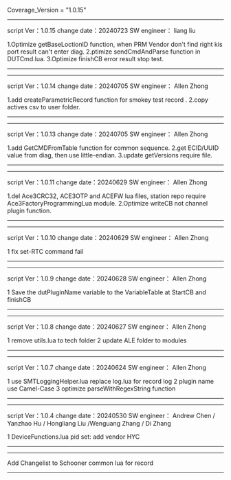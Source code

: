Coverage_Version = "1.0.15"

*****************************************************************
script Ver：1.0.15
change date：20240723
SW engineer： liang liu

1.Optimize getBaseLoctionID function, when PRM Vendor don't find right kis port result can't enter diag.
2.ptimize sendCmdAndParse function in DUTCmd.lua.
3.Optimize finishCB error result stop test.
*****************************************************************

*****************************************************************
script Ver：1.0.14
change date：20240705
SW engineer： Allen Zhong

1.add createParametricRecord function for smokey test record .
2.copy actives csv to user folder.
*****************************************************************

*****************************************************************

script Ver：1.0.13
change date：20240705
SW engineer： Allen Zhong

1.add GetCMDFromTable function for common sequence.
2.get ECID/UUID value from diag, then use little-endian.
3.update getVersions require file.

*****************************************************************

*****************************************************************

script Ver：1.0.11
change date：20240629
SW engineer： Allen Zhong

1.del Ace3CRC32, ACE3OTP and ACEFW lua files, station repo require Ace3FactoryProgrammingLua module.
2.Optimize writeCB not channel plugin function.

*****************************************************************

*****************************************************************

script Ver：1.0.10
change date：20240629
SW engineer： Allen Zhong

1 fix set-RTC command fail

*****************************************************************

*****************************************************************

script Ver：1.0.9
change date：20240628
SW engineer： Allen Zhong

1 Save the dutPluginName variable to the VariableTable at StartCB and finishCB

*****************************************************************

*****************************************************************

script Ver：1.0.8
change date：20240627
SW engineer： Allen Zhong

1 remove utils.lua to tech folder
2 update ALE folder to modules

*****************************************************************

*****************************************************************

script Ver：1.0.7
change date：20240624
SW engineer： Allen Zhong

1 use SMTLoggingHelper.lua replace log.lua for record log
2 plugin name use Camel-Case
3 optimize parseWithRegexString function

*****************************************************************

*****************************************************************

script Ver：1.0.4
change date：20240530
SW engineer： Andrew Chen / Yanzhao Hu / Hongliang Liu /Wenguang Zhang / Di Zhang

1 DeviceFunctions.lua <Fun loadKISPlugin> pid set: add vendor HYC  


*****************************************************************


*****************************************************************

Add Changelist to Schooner common lua for record

*****************************************************************
